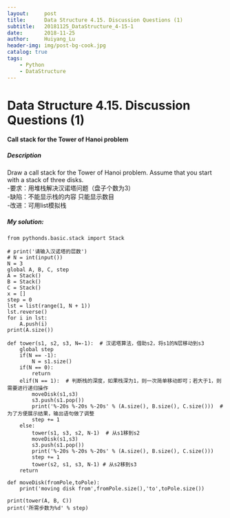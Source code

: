 ```yaml
---
layout:     post
title:      Data Structure 4.15. Discussion Questions (1)
subtitle:   20181125_DataStructure_4-15-1
date:       2018-11-25
author:     Huiyang_Lu
header-img: img/post-bg-cook.jpg
catalog: true
tags:
    - Python
    - DataStructure
---
```

# Data Structure 4.15. Discussion Questions (1)
#### Call stack for the Tower of Hanoi problem
##### Description
Draw a call stack for the Tower of Hanoi problem. Assume that you start with a stack of three disks.  
-要求：用堆栈解决汉诺塔问题（盘子个数为3）  
-缺陷：不能显示栈的内容 只能显示数目  
-改进：可用list模拟栈  

##### My solution:
    from pythonds.basic.stack import Stack

    # print('请输入汉诺塔的层数')
    # N = int(input())
    N = 3
    global A, B, C, step
    A = Stack()
    B = Stack()
    C = Stack()
    x = []
    step = 0
    lst = list(range(1, N + 1))
    lst.reverse()
    for i in lst:
        A.push(i)
    print(A.size())

    def tower(s1, s2, s3, N=-1):  # 汉诺塔算法，借助s2，将s1的N层移动到s3
        global step
        if(N == -1):
            N = s1.size()
        if(N == 0):
            return
        elif(N == 1):  # 判断栈的深度，如果栈深为1，则一次简单移动即可；若大于1，则需要进行递归操作
            moveDisk(s1,s3)
            s3.push(s1.pop())
            print('%-20s %-20s %-20s' % (A.size(), B.size(), C.size()))  # 为了方便展示结果，输出语句做了调整
            step += 1
        else:
            tower(s1, s3, s2, N-1)  # 从s1移到s2
            moveDisk(s1,s3)
            s3.push(s1.pop())
            print('%-20s %-20s %-20s' % (A.size(), B.size(), C.size()))
            step += 1
            tower(s2, s1, s3, N-1) # 从s2移到s3
        return

    def moveDisk(fromPole,toPole):
        print('moving disk from',fromPole.size(),'to',toPole.size())

    print(tower(A, B, C))
    print('所需步数为%d' % step)
